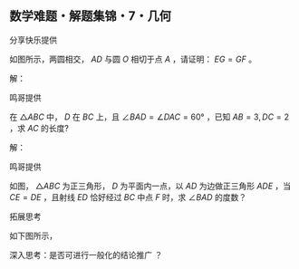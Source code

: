 ## 数学难题・解题集锦・7・几何



分享快乐提供

如图所示，两圆相交， $AD$ 与圆 $O$ 相切于点 $A$ ，请证明： $EG=GF$ 。

解：

鸣哥提供

在 $\triangle ABC$ 中， $D$ 在 $BC$ 上，且 $\angle BAD=\angle DAC=60°$ ，已知 $AB=3,DC=2$ ，求 $AC$ 的长度?

解：

鸣哥提供

如图， $\triangle ABC$ 为正三角形， $D$ 为平面内一点，以 $AD$ 为边做正三角形 $ADE$ ，当 $CE=DE$ ，且射线 $ED$ 恰好经过 $BC$ 中点 $F$ 时，求 $\angle BAD$ 的度数？

拓展思考

如下图所示，

深入思考：是否可进行一般化的结论推广 ？
